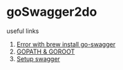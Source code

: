 # goSwagger2do


useful links  
1. [Error with brew install go-swagger](https://github.com/go-swagger/go-swagger/issues/1560)
2. [GOPATH & GOROOT](https://stackoverflow.com/questions/7970390/what-should-be-the-values-of-gopath-and-goroot)
3. [Setup swagger](https://stackoverflow.com/questions/56413951/setting-up-go-swagger-for-first-time)
